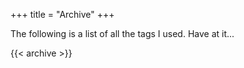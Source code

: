 +++
title = "Archive"
+++

The following is a list of all the tags I used. Have at it...

{{< archive >}}